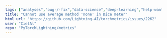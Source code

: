 ```yaml
---
tags: ["analyses","bug-/-fix","data-science","deep-learning","help-wanted","machine-learning","metrics","python","pytorch","v1.2.x"]
title: "Cannot use average method 'none' in Dice meter"
html_url: "https://github.com/Lightning-AI/torchmetrics/issues/2262"
user: "CielAl"
repo: "PyTorchLightning/metrics"
---
```


